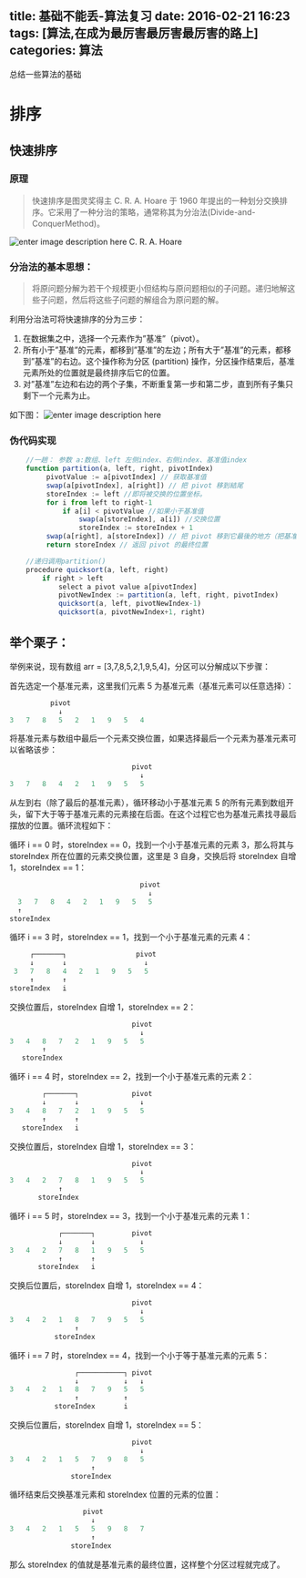title: 基础不能丢-算法复习
date: 2016-02-21 16:23
tags: [算法,在成为最厉害最厉害最厉害的路上]
categories: 算法
---

总结一些算法的基础

<!-- more -->

# 排序

## 快速排序

### 原理

> 快速排序是图灵奖得主 C. R. A. Hoare 于 1960
> 年提出的一种划分交换排序。它采用了一种分治的策略，通常称其为分治法(Divide-and-ConquerMethod)。

![enter image description here](http://bubkoo.qiniudn.com/C.R.A.Hoare.jpg)
C. R. A. Hoare

### 分治法的基本思想：

> 将原问题分解为若干个规模更小但结构与原问题相似的子问题。递归地解这些子问题，然后将这些子问题的解组合为原问题的解。

利用分治法可将快速排序的分为三步：

1. 在数据集之中，选择一个元素作为”基准”（pivot）。
2. 所有小于”基准”的元素，都移到”基准”的左边；所有大于”基准”的元素，都移到”基准”的右边。这个操作称为分区 (partition) 操作，分区操作结束后，基准元素所处的位置就是最终排序后它的位置。
3. 对”基准”左边和右边的两个子集，不断重复第一步和第二步，直到所有子集只剩下一个元素为止。

如下图：
![enter image description here](http://bubkoo.qiniudn.com/Sorting_quicksort_anim.gif)

### 伪代码实现


```javascript
	//一趟： 参数 a:数组、left 左侧index、右侧index、基准值index
	function partition(a, left, right, pivotIndex)
	     pivotValue := a[pivotIndex] // 获取基准值
	     swap(a[pivotIndex], a[right]) // 把 pivot 移到結尾
	     storeIndex := left //即将被交换的位置坐标。
	     for i from left to right-1
	         if a[i] < pivotValue //如果小于基准值
	             swap(a[storeIndex], a[i]) //交换位置
	             storeIndex := storeIndex + 1  
	     swap(a[right], a[storeIndex]) // 把 pivot 移到它最後的地方（把基准值移动到正确的位置上，即 storeindex上。）
	     return storeIndex // 返回 pivot 的最终位置

	//递归调用partition()
	procedure quicksort(a, left, right)
	    if right > left
	        select a pivot value a[pivotIndex]
	        pivotNewIndex := partition(a, left, right, pivotIndex)
	        quicksort(a, left, pivotNewIndex-1)
	        quicksort(a, pivotNewIndex+1, right)
```

## 举个栗子：

举例来说，现有数组 arr = [3,7,8,5,2,1,9,5,4]，分区可以分解成以下步骤：

首先选定一个基准元素，这里我们元素 5 为基准元素（基准元素可以任意选择）：

```javascript
          pivot
            ↓
3   7   8   5   2   1   9   5   4
```

将基准元素与数组中最后一个元素交换位置，如果选择最后一个元素为基准元素可以省略该步：
```javascript
                              pivot
                                ↓
3   7   8   4   2   1   9   5   5
```

从左到右（除了最后的基准元素），循环移动小于基准元素 5 的所有元素到数组开头，留下大于等于基准元素的元素接在后面。在这个过程它也为基准元素找寻最后摆放的位置。循环流程如下：

循环 i == 0 时，storeIndex == 0，找到一个小于基准元素的元素 3，那么将其与 storeIndex 所在位置的元素交换位置，这里是 3 自身，交换后将 storeIndex 自增 1，storeIndex == 1：

```javascript
                                pivot
                                  ↓
  3   7   8   4   2   1   9   5   5
  ↑
storeIndex
```

循环 i == 3 时，storeIndex == 1，找到一个小于基准元素的元素 4：

```javascript
     ┌───────┐                 pivot
     ↓       ↓                   ↓
 3   7   8   4   2   1   9   5   5
     ↑       ↑
storeIndex   i
```

交换位置后，storeIndex 自增 1，storeIndex == 2：

```javascript
                              pivot
                                ↓
3   4   8   7   2   1   9   5   5
        ↑           
   storeIndex

```

循环 i == 4 时，storeIndex == 2，找到一个小于基准元素的元素 2：

```javascript
        ┌───────┐             pivot
        ↓       ↓               ↓
3   4   8   7   2   1   9   5   5
        ↑       ↑
   storeIndex   i
```

交换位置后，storeIndex 自增 1，storeIndex == 3：

```javascript
                              pivot
                                ↓
3   4   2   7   8   1   9   5   5
            ↑           
       storeIndex
```
循环 i == 5 时，storeIndex == 3，找到一个小于基准元素的元素 1：

```javascript
            ┌───────┐         pivot
            ↓       ↓           ↓
3   4   2   7   8   1   9   5   5
            ↑       ↑
       storeIndex   i
```

交换后位置后，storeIndex 自增 1，storeIndex == 4：

```javascript
                              pivot
                                ↓
3   4   2   1   8   7   9   5   5
                ↑           
           storeIndex
```

循环 i == 7 时，storeIndex == 4，找到一个小于等于基准元素的元素 5：

```javascript
                ┌───────────┐ pivot
                ↓           ↓   ↓
3   4   2   1   8   7   9   5   5
                ↑           ↑
           storeIndex       i
```

交换后位置后，storeIndex 自增 1，storeIndex == 5：

```javascript
                              pivot
                                ↓
3   4   2   1   5   7   9   8   5
                    ↑           
               storeIndex
```
循环结束后交换基准元素和 storeIndex 位置的元素的位置：

```javascript
                  pivot
                    ↓
3   4   2   1   5   5   9   8   7
                    ↑           
               storeIndex
```

那么 storeIndex 的值就是基准元素的最终位置，这样整个分区过程就完成了。

